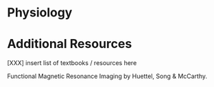 # Physiology

# Additional Resources

[XXX] insert list of textbooks / resources here

Functional Magnetic Resonance Imaging by Huettel, Song & McCarthy.
